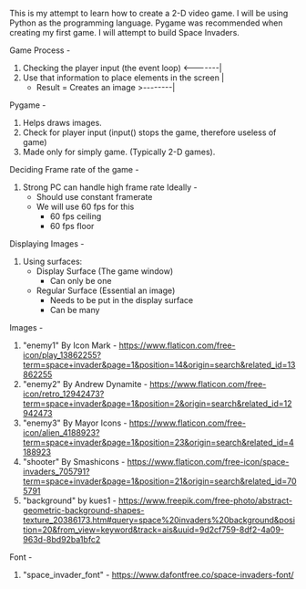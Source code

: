 
This is my attempt to learn how to create a 2-D video game. I will be using Python as the programming language. Pygame was recommended when creating my first game. I will attempt to build Space Invaders. 

Game Process - 
   1. Checking the player input (the event loop)              <-------|
   2. Use that information to place elements in the screen            |
        - Result = Creates an image                          >--------|

Pygame - 
   1. Helps draws images. 
   2. Check for player input 
       (input() stops the game, therefore useless of game)
   3. Made only for simply game. (Typically 2-D games).

Deciding Frame rate of the game -
   1. Strong PC can handle high frame rate
   Ideally - 
       - Should use constant framerate
       - We will use 60 fps for this 
           * 60 fps ceiling
           * 60 fps floor 

Displaying Images -
   1. Using surfaces:
       - Display Surface (The game window)
           * Can only be one
       - Regular Surface (Essential an image)
           * Needs to be put in the display surface 
           * Can be many 


Images -
   1. "enemy1" By Icon Mark - https://www.flaticon.com/free-icon/play_13862255?term=space+invader&page=1&position=14&origin=search&related_id=13862255
   2. "enemy2" By Andrew Dynamite - https://www.flaticon.com/free-icon/retro_12942473?term=space+invader&page=1&position=2&origin=search&related_id=12942473
   3. "enemy3" By Mayor Icons - https://www.flaticon.com/free-icon/alien_4188923?term=space+invader&page=1&position=23&origin=search&related_id=4188923
   4. "shooter" By Smashicons - https://www.flaticon.com/free-icon/space-invaders_705791?term=space+invader&page=1&position=21&origin=search&related_id=705791
   5. "background" by kues1 - https://www.freepik.com/free-photo/abstract-geometric-background-shapes-texture_20386173.htm#query=space%20invaders%20background&position=20&from_view=keyword&track=ais&uuid=9d2cf759-8df2-4a09-963d-8bd92ba1bfc2

Font - 
   1. "space_invader_font" - https://www.dafontfree.co/space-invaders-font/